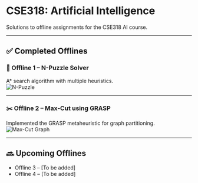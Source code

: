 # CSE318: Artificial Intelligence

Solutions to offline assignments for the CSE318 AI course.

---

## ✅ Completed Offlines

### 🧩 Offline 1 – N-Puzzle Solver
A* search algorithm with multiple heuristics.  
![N-Puzzle](https://th.bing.com/th/id/OIP.5ArTt3zUojOWpFfW9hKoUAHaDs?pid=ImgDet&w=203&h=101&c=7)

---

### ✂️ Offline 2 – Max-Cut using GRASP
Implemented the GRASP metaheuristic for graph partitioning.  
![Max-Cut Graph](https://th.bing.com/th/id/OIP.ijhl72AIgkohYm7Q0UA4fQHaEY?w=293&h=180&c=7&r=0&o=5&pid=1.7)

---

## 🔜 Upcoming Offlines

- Offline 3 – [To be added]
- Offline 4 – [To be added]
